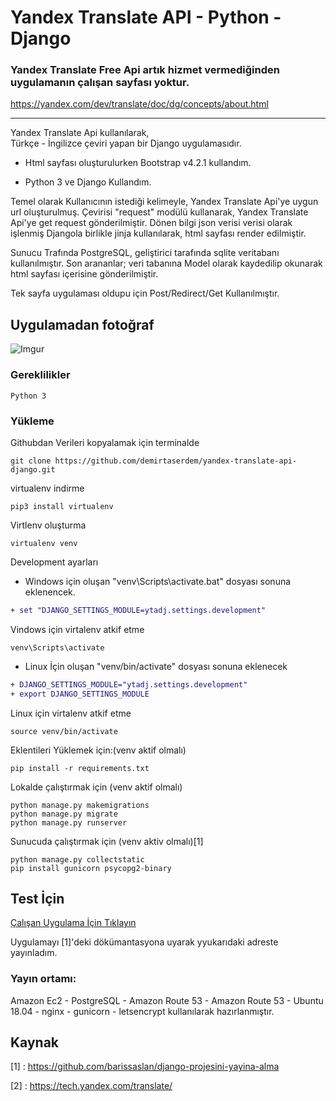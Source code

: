 # Yandex Translate API - Python - Django 
### Yandex Translate Free Api artık hizmet vermediğinden uygulamanın çalışan sayfası yoktur.
https://yandex.com/dev/translate/doc/dg/concepts/about.html

---

Yandex Translate Api kullanılarak,  
Türkçe - İngilizce çeviri yapan bir Django uygulamasıdır. 

- Html sayfası oluşturulurken Bootstrap v4.2.1 kullandım.

- Python 3 ve Django Kullandım.

Temel olarak Kullanıcının istediği kelimeyle, Yandex Translate Api'ye
uygun url oluşturulmuş. Çevirisi "request" modülü kullanarak, 
Yandex Translate Api'ye get request gönderilmiştir.
Dönen bilgi json verisi verisi olarak işlenmiş Djangola birlikle jinja
kullanılarak, html sayfası render edilmiştir.

Sunucu Trafında PostgreSQL, geliştirici tarafında sqlite veritabanı kullanılmıştır.
Son arananlar; veri tabanına Model olarak kaydedilip okunarak html sayfası içerisine 
gönderilmiştir. 

Tek sayfa uygulaması oldupu için Post/Redirect/Get Kullanılmıştır.

 
## Uygulamadan fotoğraf

![Imgur](https://i.imgur.com/2OvaDYg.png?1)

### Gereklilikler

```
Python 3
```

### Yükleme

Githubdan Verileri kopyalamak için
terminalde
```
git clone https://github.com/demirtaserdem/yandex-translate-api-django.git
```

virtualenv indirme
```
pip3 install virtualenv
```
Virtlenv oluşturma
```
virtualenv venv
```
Development ayarları 

- Windows için oluşan "venv\Scripts\activate.bat" dosyası sonuna eklenencek.

```diff
+ set "DJANGO_SETTINGS_MODULE=ytadj.settings.development"
```
Vindows için virtalenv atkif etme
```
venv\Scripts\activate
```
- Linux İçin oluşan "venv/bin/activate" dosyası sonuna eklenecek
```diff
+ DJANGO_SETTINGS_MODULE="ytadj.settings.development"
+ export DJANGO_SETTINGS_MODULE
```
Linux için virtalenv atkif etme
```
source venv/bin/activate
```

Eklentileri Yüklemek için:(venv aktif olmalı)

```
pip install -r requirements.txt

```

Lokalde çalıştırmak için (venv aktif olmalı)
```
python manage.py makemigrations
python manage.py migrate
python manage.py runserver
```

Sunucuda çalıştırmak için (venv aktiv olmalı)[1]
```
python manage.py collectstatic
pip install gunicorn psycopg2-binary
```

## Test İçin 
<a href="https://app2.erdemdemirtas.net" target="_blank">Çalışan Uygulama İçin Tıklayın</a>

Uygulamayı [1]'deki dökümantasyona uyarak
yyukarıdaki adreste yayınladım.

### Yayın ortamı:
Amazon Ec2 - PostgreSQL - Amazon Route 53 - Amazon Route 53 - Ubuntu 18.04 - nginx - 
gunicorn -  letsencrypt kullanılarak hazırlanmıştır.

## Kaynak

[1] : https://github.com/barissaslan/django-projesini-yayina-alma

[2] : https://tech.yandex.com/translate/